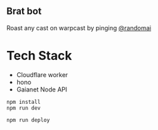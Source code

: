 ## Brat bot

Roast any cast on warpcast by pinging [@randomai](https://warpcast.com/randomai)

# Tech Stack
- Cloudflare worker
- hono 
- Gaianet Node API



```
npm install
npm run dev
```

```
npm run deploy
```
